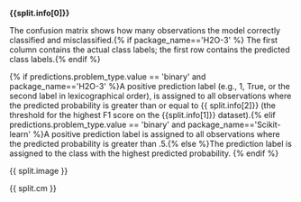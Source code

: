 **{{split.info[0]}}**

The confusion matrix shows how many observations the model correctly classified and misclassified.{% if package_name=='H2O-3' %} The first column contains the actual class labels; the first row contains the predicted class labels.{% endif %} 

{% if predictions.problem_type.value == 'binary' and  package_name=='H2O-3' %}A positive prediction label (e.g., 1, True, or the second label in lexicographical order), is assigned to all observations where the predicted probability is greater than or equal to {{ split.info[2]}} (the threshold for the highest F1 score on the {{split.info[1]}} dataset).{% elif predictions.problem_type.value == 'binary' and  package_name=='Scikit-learn' %}A positive prediction label is assigned to all observations where the predicted probability is greater than .5.{% else %}The prediction label is assigned to the class with the highest predicted probability. {% endif %}

{{ split.image }}

{{ split.cm }}

